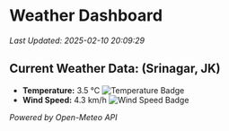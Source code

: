 
# Weather Dashboard

_Last Updated: 2025-02-10 20:09:29_

## Current Weather Data: (Srinagar, JK)
- **Temperature:** 3.5 °C ![Temperature Badge](https://img.shields.io/badge/Temperature-Low%20Temp-blue)
- **Wind Speed:** 4.3 km/h ![Wind Speed Badge](https://img.shields.io/badge/Wind%20Speed-Light%20Wind-blue)

*Powered by Open-Meteo API*
